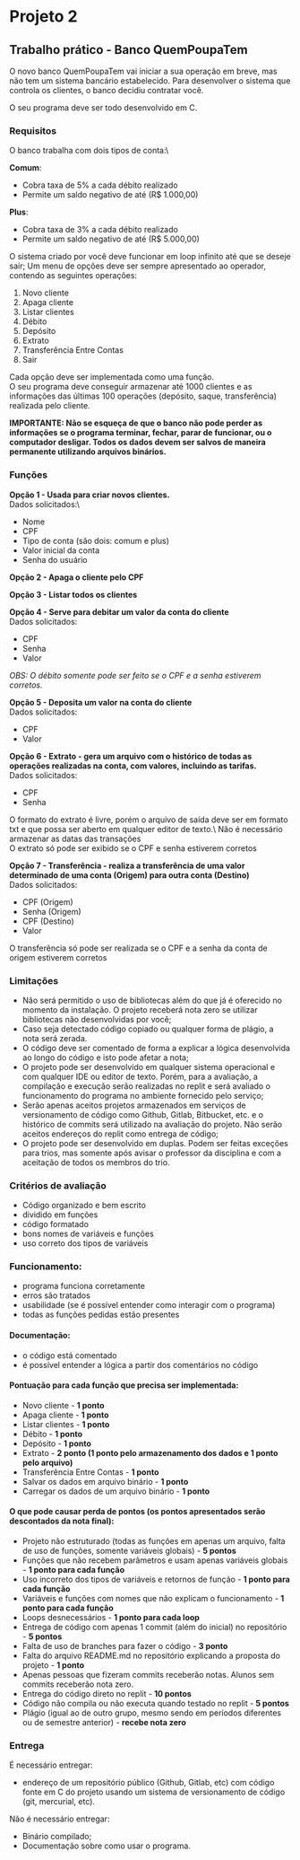 # Projeto 2
## Trabalho prático - Banco QuemPoupaTem
O novo banco QuemPoupaTem vai iniciar a sua operação em breve, mas não tem um sistema bancário estabelecido. Para desenvolver o sistema que controla os clientes, o banco decidiu contratar você.

O seu programa deve ser todo desenvolvido em C.

### Requisitos

O banco trabalha com dois tipos de conta:\

**Comum**:
- Cobra taxa de 5% a cada débito realizado
- Permite um saldo negativo de até (R$ 1.000,00)

**Plus**:
- Cobra taxa de 3% a cada débito realizado
- Permite um saldo negativo de até (R$ 5.000,00)

O sistema criado por você deve funcionar em loop infinito até que se deseje sair;
Um menu de opções deve ser sempre apresentado ao operador, contendo as seguintes operações:

1. Novo cliente
2. Apaga cliente
3. Listar clientes
4. Débito
5. Depósito
6. Extrato
7. Transferência Entre Contas
0. Sair

Cada opção deve ser implementada como uma função.\
O seu programa deve conseguir armazenar até 1000 clientes e as informações das últimas 100 operações (depósito, saque, transferência) realizada pelo cliente.

**IMPORTANTE: Não se esqueça de que o banco não pode perder as informações se o programa terminar, fechar, parar de funcionar, ou o computador desligar. Todos os dados devem ser salvos de maneira permanente utilizando arquivos binários.**

### Funções
**Opção 1 - Usada para criar novos clientes.**\
Dados solicitados:\
- Nome
- CPF
- Tipo de conta (são dois: comum e plus)
- Valor inicial da conta
- Senha do usuário

**Opção 2 - Apaga o cliente pelo CPF**

**Opção 3 - Listar todos os clientes**

**Opção 4 - Serve para debitar um valor da conta do cliente**\
Dados solicitados:
- CPF
- Senha
- Valor

*OBS: O débito somente pode ser feito se o CPF e a senha estiverem corretos.*

**Opção 5 - Deposita um valor na conta do cliente**\
Dados solicitados:
- CPF
- Valor

**Opção 6 - Extrato - gera um arquivo com o histórico de todas as operações realizadas na conta, com valores, incluindo as tarifas.**\
Dados solicitados:
- CPF
- Senha

O formato do extrato é livre, porém o arquivo de saída deve ser em formato txt e que possa ser aberto em qualquer editor de texto.\ 
Não é necessário armazenar as datas das transações\
O extrato só pode ser exibido se o CPF e senha estiverem corretos

**Opção 7 - Transferência - realiza a transferência de uma valor determinado de uma conta (Origem) para outra conta (Destino)**\
Dados solicitados:
- CPF (Origem)
- Senha (Origem)
- CPF (Destino)
- Valor

O transferência só pode ser realizada se o CPF e a senha da conta de origem estiverem corretos

### Limitações
- Não será permitido o uso de bibliotecas além do que já é oferecido no momento da instalação. O projeto receberá nota zero se utilizar bibliotecas não desenvolvidas por você;
- Caso seja detectado código copiado ou qualquer forma de plágio, a nota será zerada.
- O código deve ser comentado de forma a explicar a lógica desenvolvida ao longo do código e isto pode afetar a nota;
- O projeto pode ser desenvolvido em qualquer sistema operacional e com qualquer IDE ou editor de texto. Porém, para a avaliação, a compilação e execução serão realizadas no replit e será avaliado o funcionamento do programa no ambiente fornecido pelo serviço;
- Serão apenas aceitos projetos armazenados em serviços de versionamento de código como Github, Gitlab, Bitbucket, etc. e o histórico de commits será utilizado na avaliação do projeto. Não serão aceitos endereços do replit como entrega de código;
- O projeto pode ser desenvolvido em duplas. Podem ser feitas exceções para trios, mas somente após avisar o professor da disciplina e com a aceitação de todos os membros do trio.

### Critérios de avaliação
- Código organizado e bem escrito
- dividido em funções
- código formatado
- bons nomes de variáveis e funções
- uso correto dos tipos de variáveis

### Funcionamento:
- programa funciona corretamente
- erros são tratados
- usabilidade (se é possível entender como interagir com o programa)
- todas as funções pedidas estão presentes

#### Documentação:
- o código está comentado
- é possível entender a lógica a partir dos comentários no código

#### Pontuação para cada função que precisa ser implementada:
- Novo cliente - **1 ponto**
- Apaga cliente - **1 ponto**
- Listar clientes - **1 ponto**
- Débito - **1 ponto**
- Depósito - **1 ponto**
- Extrato - **2 ponto (1 ponto pelo armazenamento dos dados e 1 ponto pelo arquivo)**
- Transferência Entre Contas - **1 ponto**
- Salvar os dados em arquivo binário - **1 ponto**
- Carregar os dados de um arquivo binário - **1 ponto**

#### O que pode causar perda de pontos (os pontos apresentados serão descontados da nota final):
- Projeto não estruturado (todas as funções em apenas um arquivo, falta de uso de funções, somente variáveis globais) -  **5 pontos**
- Funções que não recebem parâmetros e usam apenas variáveis globais - **1 ponto para cada função**
- Uso incorreto dos tipos de variáveis e retornos de função - **1 ponto para cada função**
- Variáveis e funções com nomes que não explicam o funcionamento - **1 ponto para cada função**
- Loops desnecessários - **1 ponto para cada loop**
- Entrega de código com apenas 1 commit (além do inicial) no repositório - **5 pontos**
- Falta de uso de branches para fazer o código - **3 ponto**
- Falta do arquivo README.md no repositório explicando a proposta do projeto - **1 ponto**
- Apenas pessoas que fizeram commits receberão notas. Alunos sem commits receberão nota zero.
- Entrega do código direto no replit - **10 pontos**
- Código não compila ou não executa quando testado no replit - **5 pontos**
- Plágio (igual ao de outro grupo, mesmo sendo em períodos diferentes ou de semestre anterior) - **recebe nota zero**

### Entrega
É necessário entregar:
- endereço de um repositório público (Github, Gitlab, etc) com código fonte em C do projeto usando um sistema de versionamento de código (git, mercurial, etc).

Não é necessário entregar:
- Binário compilado;
- Documentação sobre como usar o programa.